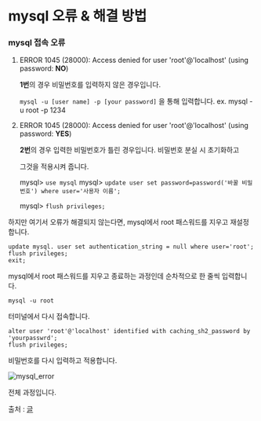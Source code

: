 # mysql 오류 & 해결 방법

### mysql 접속 오류

1. ERROR 1045 (28000): Access denied for user 'root'@'localhost' (using password: **NO**)

   **1번**의 경우 비밀번호를 입력하지 않은 경우입니다.

   `mysql -u [user name] -p [your password]` 을 통해 입력합니다.
   ex. mysql -u root -p 1234

   

2. ERROR 1045 (28000): Access denied for user 'root'@'localhost' (using password: **YES**)

   **2번**의 경우 입력한 비밀번호가 틀린 경우입니다. 비밀번호 분실 시 초기화하고 

   그것을 적용시켜 줍니다.

   mysql> `use mysql` 
   mysql> `update user set password=password('바꿀 비밀번호') where user='사용자 이름'; ` 

   mysql> `flush privileges;`

하지만 여기서 오류가 해결되지 않는다면, mysql에서 root 패스워드를 지우고 재설정합니다.

```
update mysql. user set authentication_string = null where user='root'; 
flush privileges;
exit;
```

mysql에서 root 패스워드를 지우고 종료하는 과정인데 순차적으로 한 줄씩 입력합니다.



``` 
mysql -u root
```

터미널에서 다시 접속합니다.



```
alter user 'root'@'localhost' identified with caching_sh2_password by 'yourpasswrd';
flush privileges;
```

비밀번호를 다시 입력하고 적용합니다.



![mysql_error](https://user-images.githubusercontent.com/101630615/172049914-a517c00e-b91a-4eab-9a15-0c7cde93e36d.png)

전체 과정입니다.



출처 : [글](https://toytvstory.tistory.com/1617)





